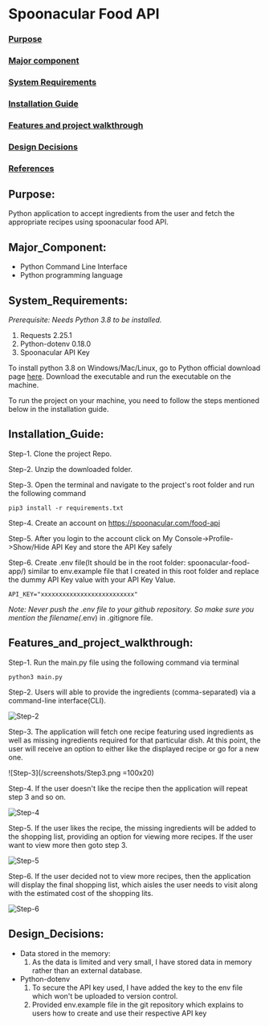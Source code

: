 # Spoonacular Food API

### [Purpose](#Purpose)
### [Major component](#Major_Component)
### [System Requirements](#System_Requirements)
### [Installation Guide](#Installation_Guide)
### [Features and project walkthrough](#Features_and_project_walkthrough)
### [Design Decisions](#Design_Decisions)
### [References](#References)

## Purpose:
Python application to accept ingredients from the user and fetch the appropriate recipes using spoonacular food API.

## Major_Component:
- Python Command Line Interface
- Python programming language

## System_Requirements:
*Prerequisite: Needs Python 3.8 to be installed.* 
1. Requests 2.25.1
2. Python-dotenv 0.18.0
3. Spoonacular API Key

To install python 3.8 on Windows/Mac/Linux, go to Python official download page [here](https://www.python.org/downloads/release/python-380/). Download the executable and run the executable on the machine.

To run the project on your machine, you need to follow the steps mentioned below in the installation guide. 

## Installation_Guide:
Step-1. Clone the project Repo.

Step-2. Unzip the downloaded folder.

Step-3. Open the terminal and navigate to the project's root folder and run the following command

```pip3 install -r requirements.txt```

Step-4. Create an account on https://spoonacular.com/food-api

Step-5. After you login to the account click on My Console->Profile->Show/Hide API Key and store the API Key safely

Step-6. Create .env file(It should be in the root folder: spoonacular-food-app/) similar to env.example file that I created in this root folder and replace the dummy API Key value with your API Key Value.

```API_KEY="xxxxxxxxxxxxxxxxxxxxxxxxxx"```

*Note: Never push the .env file to your github repository. So make sure you mention the filename(*.env) in .gitignore file.



## Features_and_project_walkthrough:
Step-1. Run the main.py file using the following command via terminal

```python3 main.py```

Step-2. Users will able to provide the ingredients (comma-separated) via a command-line interface(CLI).

![Step-2](screenshots/Step2.png)

Step-3. The application will fetch one recipe featuring used ingredients as well as missing ingredients required for that particular dish. At this point, the user will receive an option to either like the displayed recipe or go for a new one.

![Step-3](/screenshots/Step3.png =100x20)

Step-4. If the user doesn't like the recipe then the application will repeat step 3 and so on.

![Step-4](Step4.png)

Step-5. If the user likes the recipe, the missing ingredients will be added to the shopping list, providing an option for viewing more recipes. If the user want to view more then goto step 3.

![Step-5](Step5.png)

Step-6. If the user decided not to view more recipes, then the application will display the final shopping list, which aisles the user needs to visit along with the estimated cost of the shopping lits.

![Step-6](Step6.png)


## Design_Decisions:
- Data stored in the memory: 
    1. As the data is limited and very small, I have stored data in memory rather than an external database.
- Python-dotenv
    1. To secure the API key used, I have added the key to the env file which won't be uploaded to version control.
    2. Provided env.example file in the git repository which explains to users how to create and use their respective API key
